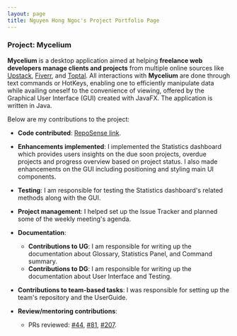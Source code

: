 ```yaml
---
layout: page
title: Nguyen Hong Ngoc's Project Portfolio Page
---
```


### Project: Mycelium

**Mycelium** is a desktop application aimed at helping **freelance web developers
manage clients and projects** from multiple online sources like [Upstack](https://upstackhq.com/),
[Fiverr](https://www.fiverr.com/), and [Toptal](https://www.toptal.com/). All interactions
with **Mycelium** are done through text commands or HotKeys, enabling one to efficiently
manipulate data while availing oneself to the convenience of viewing, offered by the
Graphical User Interface (GUI) created with JavaFX. The application is written in Java. 

Below are my contributions to the project: 

* **Code contributed**: [RepoSense link](https://nus-cs2103-ay2223s2.github.io/tp-dashboard/?search=&sort=groupTitle&sortWithin=title&timeframe=commit&mergegroup=&groupSelect=groupByRepos&breakdown=true&checkedFileTypes=docs~functional-code~test-code~other&since=2023-02-17&tabOpen=true&tabType=authorship&zFR=false&tabAuthor=RubyNguyen07&tabRepo=AY2223S2-CS2103T-W14-1%2Ftp%5Bmaster%5D&authorshipIsMergeGroup=false&authorshipFileTypes=docs~functional-code~test-code~other&authorshipIsBinaryFileTypeChecked=false&authorshipIsIgnoredFilesChecked=false).

* **Enhancements implemented**: I implemented the Statistics dashboard which provides users insights on 
the due soon projects, overdue projects and progress overview based on project status. I also made enhancements
on the GUI including positioning and styling main UI components.

* **Testing**: I am responsible for testing the Statistics dashboard's related methods along with the GUI. 

* **Project management**: I helped set up the Issue Tracker and planned some of the weekly meeting's agenda. 

* **Documentation**:
    * **Contributions to UG**: I am responsible for writing up the documentation about Glossary, Statistics Panel, and 
  Command summary. 
    * **Contributions to DG**: I am responsible for writing up the documentation about User Interface and Testing. 

* **Contributions to team-based tasks**: I was responsible for setting up the team's repository and the UserGuide. 

* **Review/mentoring contributions**: 
  * PRs reviewed: [#44](https://github.com/AY2223S2-CS2103T-W14-1/tp/pull/44), [#81](https://github.com/AY2223S2-CS2103T-W14-1/tp/pull/81), [#207](https://github.com/AY2223S2-CS2103T-W14-1/tp/pull/207).
